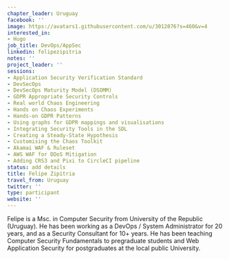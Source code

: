 ```yaml
---
chapter_leader: Uruguay
facebook: ''
image: https://avatars1.githubusercontent.com/u/3012076?s=460&v=4
interested_in:
- Hugo
job_title: DevOps/AppSec
linkedin: felipezipitria
notes: ''
project_leader: ''
sessions:
- Application Security Verification Standard
- DevSecOps
- DevSecOps Maturity Model (DSOMM)
- GDPR Appropriate Security Controls
- Real world Chaos Engineering
- Hands on Chaos Experiments
- Hands-on GDPR Patterns
- Using graphs for GDPR mappings and visualisations
- Integrating Security Tools in the SDL
- Creating a Steady-State Hypothesis
- Customising the Chaos Toolkit
- Akamai WAF & Ruleset
- AWS WAF for DDoS Mitigation
- Adding CRS3 and Pixi to CircleCI pipeline
status: add details
title: Felipe Zipitria
travel_from: Uruguay
twitter: ''
type: participant
website: ''
---
```


Felipe is a Msc. in Computer Security from University of the Republic (Uruguay). He has been working as a DevOps / System Administrator for 20 years, and as a Security Consultant for 10+ years. He has been teaching Computer Security Fundamentals to pregraduate students and Web Application Security for postgraduates at the local public University.